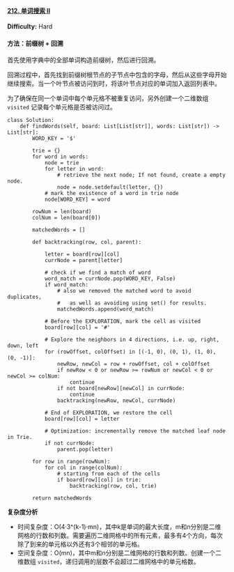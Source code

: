 #### [212. 单词搜索 II](https://leetcode-cn.com/problems/word-search-ii/)

**Difficulty:** Hard

#### 方法：前缀树 + 回溯

首先使用字典中的全部单词构造前缀树，然后进行回溯。

回溯过程中，首先找到前缀树根节点的子节点中包含的字母，然后从这些字母开始继续搜索。当一个叶节点被访问到时，将该叶节点对应的单词加入返回列表中。

为了确保在同一个单词中每个单元格不被重复访问，另外创建一个二维数组 `visited` 记录每个单元格是否被访问过。

```
class Solution:
    def findWords(self, board: List[List[str]], words: List[str]) -> List[str]:
        WORD_KEY = '$'
        
        trie = {}
        for word in words:
            node = trie
            for letter in word:
                # retrieve the next node; If not found, create a empty node.
                node = node.setdefault(letter, {})
            # mark the existence of a word in trie node
            node[WORD_KEY] = word
        
        rowNum = len(board)
        colNum = len(board[0])
        
        matchedWords = []
        
        def backtracking(row, col, parent):    
            
            letter = board[row][col]
            currNode = parent[letter]
            
            # check if we find a match of word
            word_match = currNode.pop(WORD_KEY, False)
            if word_match:
                # also we removed the matched word to avoid duplicates,
                #   as well as avoiding using set() for results.
                matchedWords.append(word_match)
            
            # Before the EXPLORATION, mark the cell as visited 
            board[row][col] = '#'
            
            # Explore the neighbors in 4 directions, i.e. up, right, down, left
            for (rowOffset, colOffset) in [(-1, 0), (0, 1), (1, 0), (0, -1)]:
                newRow, newCol = row + rowOffset, col + colOffset     
                if newRow < 0 or newRow >= rowNum or newCol < 0 or newCol >= colNum:
                    continue
                if not board[newRow][newCol] in currNode:
                    continue
                backtracking(newRow, newCol, currNode)
        
            # End of EXPLORATION, we restore the cell
            board[row][col] = letter
        
            # Optimization: incrementally remove the matched leaf node in Trie.
            if not currNode:
                parent.pop(letter)

        for row in range(rowNum):
            for col in range(colNum):
                # starting from each of the cells
                if board[row][col] in trie:
                    backtracking(row, col, trie)
        
        return matchedWords    
```

**复杂度分析**

- 时间复杂度：O(4·3^(k-1)·mn)，其中k是单词的最大长度，m和n分别是二维网格的行数和列数。需要遍历二维网格中的所有元素，最多有4个方向，每次除了到来的单元格以外还有3个相邻的单元格。
- 空间复杂度：O(mn)，其中m和n分别是二维网格的行数和列数。创建一个二维数组 `visited`，递归调用的层数不会超过二维网格中的单元格数。